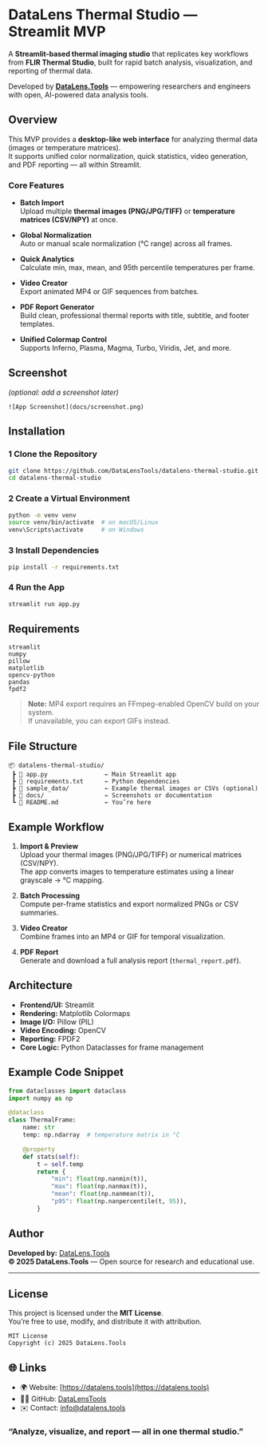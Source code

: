 #  DataLens Thermal Studio — Streamlit MVP

A **Streamlit-based thermal imaging studio** that replicates key workflows from **FLIR Thermal Studio**, built for rapid batch analysis, visualization, and reporting of thermal data.

Developed by **[DataLens.Tools](https://datalens.tools)** — empowering researchers and engineers with open, AI-powered data analysis tools.



##  Overview

This MVP provides a **desktop-like web interface** for analyzing thermal data (images or temperature matrices).  
It supports unified color normalization, quick statistics, video generation, and PDF reporting — all within Streamlit.

###  Core Features

-  **Batch Import**  
  Upload multiple **thermal images (PNG/JPG/TIFF)** or **temperature matrices (CSV/NPY)** at once.
  
-  **Global Normalization**  
  Auto or manual scale normalization (°C range) across all frames.
  
-  **Quick Analytics**  
  Calculate min, max, mean, and 95th percentile temperatures per frame.
  
-  **Video Creator**  
  Export animated MP4 or GIF sequences from batches.
  
-  **PDF Report Generator**  
  Build clean, professional thermal reports with title, subtitle, and footer templates.

-  **Unified Colormap Control**  
  Supports Inferno, Plasma, Magma, Turbo, Viridis, Jet, and more.



##  Screenshot

*(optional: add a screenshot later)*  
```
![App Screenshot](docs/screenshot.png)
```



##  Installation

### 1️ Clone the Repository

```bash
git clone https://github.com/DataLensTools/datalens-thermal-studio.git
cd datalens-thermal-studio
```

### 2️ Create a Virtual Environment

```bash
python -m venv venv
source venv/bin/activate  # on macOS/Linux
venv\Scripts\activate     # on Windows
```

### 3️ Install Dependencies

```bash
pip install -r requirements.txt
```

### 4️ Run the App

```bash
streamlit run app.py
```



##  Requirements

```
streamlit
numpy
pillow
matplotlib
opencv-python
pandas
fpdf2
```

> **Note:** MP4 export requires an FFmpeg-enabled OpenCV build on your system.  
> If unavailable, you can export GIFs instead.



##  File Structure

```
📦 datalens-thermal-studio/
 ┣ 📜 app.py                ← Main Streamlit app
 ┣ 📜 requirements.txt      ← Python dependencies
 ┣ 📁 sample_data/          ← Example thermal images or CSVs (optional)
 ┣ 📁 docs/                 ← Screenshots or documentation
 ┗ 📜 README.md             ← You’re here
```



##  Example Workflow

1. **Import & Preview**  
   Upload your thermal images (PNG/JPG/TIFF) or numerical matrices (CSV/NPY).  
   The app converts images to temperature estimates using a linear grayscale → °C mapping.

2. **Batch Processing**  
   Compute per-frame statistics and export normalized PNGs or CSV summaries.

3. **Video Creator**  
   Combine frames into an MP4 or GIF for temporal visualization.

4. **PDF Report**  
   Generate and download a full analysis report (`thermal_report.pdf`).



##  Architecture

- **Frontend/UI:** Streamlit  
- **Rendering:** Matplotlib Colormaps  
- **Image I/O:** Pillow (PIL)  
- **Video Encoding:** OpenCV  
- **Reporting:** FPDF2  
- **Core Logic:** Python Dataclasses for frame management



##  Example Code Snippet

```python
from dataclasses import dataclass
import numpy as np

@dataclass
class ThermalFrame:
    name: str
    temp: np.ndarray  # temperature matrix in °C

    @property
    def stats(self):
        t = self.temp
        return {
            "min": float(np.nanmin(t)),
            "max": float(np.nanmax(t)),
            "mean": float(np.nanmean(t)),
            "p95": float(np.nanpercentile(t, 95)),
        }
```



##  Author

**Developed by:** [DataLens.Tools](https://datalens.tools)  
**© 2025 DataLens.Tools** — Open source for research and educational use.

---

##  License

This project is licensed under the **MIT License**.  
You’re free to use, modify, and distribute it with attribution.

```
MIT License
Copyright (c) 2025 DataLens.Tools
```



## 🌐 Links

- 🌍 Website: [https://datalens.tools](https://datalens.tools)  
- 🧑‍💻 GitHub: [DataLensTools](https://github.com/DataLensTools)  
- ✉️ Contact: info@datalens.tools  



###  “Analyze, visualize, and report — all in one thermal studio.”
